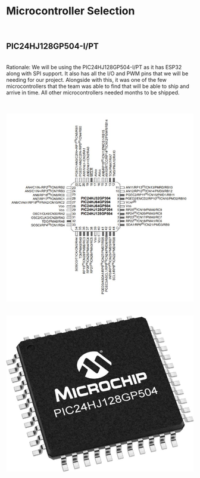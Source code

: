 <h1><b>Microcontroller Selection</b></h1>
<br>
<h2><b>PIC24HJ128GP504-I/PT</b></h2>

<br>
Rationale: We will be using the PIC24HJ128GP504-I/PT as it has ESP32 along with SPI support. It also has all the I/O and PWM pins that we will be needing for our project. Alongside with this, it was one of the few microcontrollers that the team was able to find that will be able to ship and arrive in time. All other microcontrollers needed months to be shipped.
 
<br><br>
![Diagram](PICPinOut.JPG)
<br>
<br><br>
![Diagram](PIC24.jpg)
<br>




